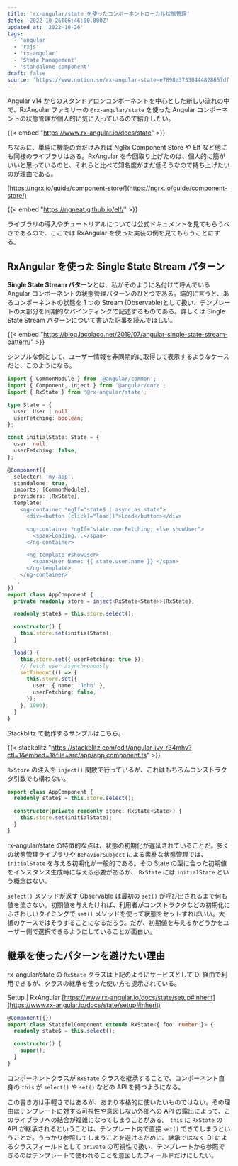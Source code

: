 ```yaml
---
title: 'rx-angular/state を使ったコンポーネントローカル状態管理'
date: '2022-10-26T06:46:00.000Z'
updated_at: '2022-10-26'
tags:
  - 'angular'
  - 'rxjs'
  - 'rx-angular'
  - 'State Management'
  - 'standalone component'
draft: false
source: 'https://www.notion.so/rx-angular-state-e7898e37330444828657dff38ca1f349'
---
```


Angular v14 からのスタンドアロンコンポーネントを中心とした新しい流れの中で、RxAngular ファミリーの `@rx-angular/state` を使った Angular コンポーネントの状態管理が個人的に気に入っているので紹介したい。

{{< embed "https://www.rx-angular.io/docs/state" >}}

ちなみに、単純に機能の面だけみれば NgRx Component Store や Elf など他にも同様のライブラリはある。RxAngular を今回取り上げたのは、個人的に筋がいいと思っているのと、それらと比べて知名度がまだ低そうなので持ち上げたいのが理由である。

[https://ngrx.io/guide/component-store/](https://ngrx.io/guide/component-store/)

{{< embed "https://ngneat.github.io/elf/" >}}

ライブラリの導入やチュートリアルについては公式ドキュメントを見てもらうべきであるので、ここでは RxAngular を使った実装の例を見てもらうことにする。

## RxAngular を使った Single State Stream パターン

**Single State Stream パターン**とは、私がそのように名付けて呼んでいる Angular コンポーネントの状態管理パターンのひとつである。端的に言うと、あるコンポーネントの状態を 1 つの Stream (Observable)として扱い、テンプレートの大部分を同期的なバインディングで記述するものである。詳しくは Single State Stream パターンについて書いた記事を読んでほしい。

{{< embed "https://blog.lacolaco.net/2019/07/angular-single-state-stream-pattern/" >}}

シンプルな例として、ユーザー情報を非同期的に取得して表示するようなケースだと、このようになる。

```typescript
import { CommonModule } from '@angular/common';
import { Component, inject } from '@angular/core';
import { RxState } from '@rx-angular/state';

type State = {
  user: User | null;
  userFetching: boolean;
};

const initialState: State = {
  user: null,
  userFetching: false,
};

@Component({
  selector: 'my-app',
  standalone: true,
  imports: [CommonModule],
  providers: [RxState],
  template: `
    <ng-container *ngIf="state$ | async as state">
      <div><button (click)="load()">Load</button></div>

      <ng-container *ngIf="state.userFetching; else showUser">
        <span>Loading...</span>
      </ng-container>

      <ng-template #showUser>
        <span>User Name: {{ state.user.name }} </span>
      </ng-template>
    </ng-container>
  `,
})
export class AppComponent {
  private readonly store = inject<RxState<State>>(RxState);

  readonly state$ = this.store.select();

  constructor() {
    this.store.set(initialState);
  }

  load() {
    this.store.set({ userFetching: true });
    // fetch user asynchronously
    setTimeout(() => {
      this.store.set({
        user: { name: 'John' },
        userFetching: false,
      });
    }, 1000);
  }
}
```

Stackblitz で動作するサンプルはこちら。

{{< stackblitz "https://stackblitz.com/edit/angular-ivy-r34mhv?ctl=1&embed=1&file=src/app/app.component.ts" >}}

`RxStore` の注入を `inject()` 関数で行っているが、これはもちろんコンストラクタ引数でも構わない。

```typescript
export class AppComponent {
  readonly state$ = this.store.select();

  constructor(private readonly store: RxState<State>) {
    this.store.set(initialState);
  }
}
```

rx-angular/state の特徴的な点は、状態の初期化が遅延されていることだ。多くの状態管理ライブラリや `BehaviorSubject` による素朴な状態管理では、 `initialState` を与える初期化が一般的である。その State の型に合った初期値をインスタンス生成時に与える必要があるが、 `RxState` には `initialState` という概念はない。

`select()` メソッドが返す Observable は最初の `set()` が呼び出されるまで何も値を流さない。初期値を与えたければ、利用者がコンストラクタなどの初期化にふさわしいタイミングで `set()` メソッドを使って状態をセットすればいい。大抵のケースではそうすることになるだろう。だが、初期値を与えるかどうかをユーザー側で選択できるようにしていることが面白い。

## 継承を使ったパターンを避けたい理由

rx-angular/state の `RxState` クラスは上記のようにサービスとして DI 経由で利用できるが、クラスの継承を使った使い方も提示されている。

Setup | RxAngular [https://www.rx-angular.io/docs/state/setup#inherit](https://www.rx-angular.io/docs/state/setup#inherit)

```typescript
@Component({})
export class StatefulComponent extends RxState<{ foo: number }> {
  readonly state$ = this.select();

  constructor() {
    super();
  }
}
```

コンポーネントクラスが `RxState` クラスを継承することで、コンポーネント自身の `this` が `select()` や `set()` などの API を持つようになる。

この書き方は手軽さではあるが、あまり本格的に使いたいものではない。その理由はテンプレートに対する可視性や意図しない外部への API の露出によって、このライブラリへの結合が複雑になってしまうことがある。 `this` に `RxState` の API が継承されるということは、テンプレート内で直接 `set()` できてしまうということだ。うっかり参照してしまうことを避けるために、継承ではなく DI によるクラスフィールドとして `private` の可視性で扱い、テンプレートから参照できるのはテンプレートで使われることを意図したフィールドだけにしたい。
